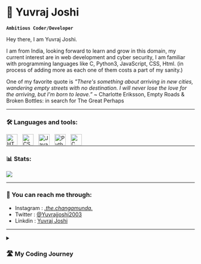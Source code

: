 # 👾 Yuvraj Joshi

**`Ambitious Coder/Developer`**


Hey there, I am Yuvraj Joshi.

I am from India, looking forward to learn and grow in this domain, my current interest are in web development and cyber security, I am familiar with programming languages like C, Python3, JavaScript, CSS, Html. (in process of adding more as each one of them costs a part of my sanity.)

One of my favorite quote is *"There's something about arriving in new cities, wandering empty streets with no destination. I will never lose the love for the arriving, but I'm born to leave.”* ~ Charlotte Eriksson, Empty Roads & Broken Bottles: in search for The Great Perhaps

---
### 🛠️ Languages and tools:
<img align="left" alt="HTML" width="30px" style="padding-right:10px;" src="https://cdn.jsdelivr.net/gh/devicons/devicon/icons/html5/html5-plain.svg" />
<img align="left" alt="CSS" width="30px" style="padding-right:10px;" src="https://cdn.jsdelivr.net/gh/devicons/devicon/icons/css3/css3-plain.svg" />
<img align="left" alt="JavaScript" width="30px" style="padding-right:10px;" src="https://cdn.jsdelivr.net/gh/devicons/devicon/icons/javascript/javascript-plain.svg" />
<img align="left" alt="Python" width="30px" style="padding-right:10px;" src="https://upload.wikimedia.org/wikipedia/commons/0/0a/Python.svg" />
<img align="left" alt="C" width="30px" style="padding-right:10px;" src="https://upload.wikimedia.org/wikipedia/commons/1/18/C_Programming_Language.svg" />
<br/>

---
### 📊 Stats:
<img src="https://github-readme-stats.vercel.app/api?username=thechangamunda&&show_icons=true&title_color=ffffff&icon_color=bb2acf&text_color=daf7dc&bg_color=151515">

----
### 📲 You can reach me through:
- Instagram : [_.the.changamunda._](https://www.instagram.com/_.thechangamunda._/)
- Twitter : [@Yuvrajjoshi2003](https://twitter.com/Yuvrajjoshi2003)
- Linkdin : [Yuvraj Joshi](https://www.linkedin.com/in/yuvraj-joshi-2a1788222/)

---
<details>
 <summary><h3>🛣️ My Coding Journey</h3></summary>
   I felt the excitement and sudden urge to conquer the world for the first time after my code compiled for a computer science project in class 11th, after that I have spent my time learning languages and having fun while coding(crying because of it as well). I aim to make a carrier out of it to get that bread for my family and hopefully develop something that can help people and leave a mark on earth or maybe mars, who knows what the future holds.

